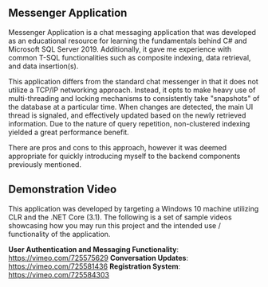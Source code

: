 ## Messenger Application
Messenger Application is a chat messaging application that was developed as an educational resource for learning the fundamentals behind C# and Microsoft SQL
Server 2019. Additionally, it gave me experience with common T-SQL functionalities such as composite indexing, data retrieval, and data insertion(s).

This application differs from the standard chat messenger in that it does not utilize a TCP/IP networking approach. Instead, it opts to make heavy
use of multi-threading and locking mechanisms to consistently take "snapshots" of the database at a particular time. When changes are detected, the
main UI thread is signaled, and effectively updated based on the newly retrieved information. Due to the nature of query repetition, non-clustered
indexing yielded a great performance benefit.

There are pros and cons to this approach, however it was deemed appropriate for quickly introducing myself to the backend components previously mentioned.

## Demonstration Video
This application was developed by targeting a Windows 10 machine utilizing CLR and the .NET Core (3.1). The following is a set of sample videos showcasing how you may run this project and the intended use / functionality of the application.

**User Authentication and Messaging Functionality**: https://vimeo.com/725575629
**Conversation Updates**: https://vimeo.com/725581436
**Registration System**: https://vimeo.com/725584303

